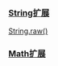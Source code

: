 ### [String扩展](https://developer.mozilla.org/zh-CN/docs/Web/JavaScript/Reference/Global_Objects/String)  
[String.raw()](https://developer.mozilla.org/zh-CN/docs/Web/JavaScript/Reference/Global_Objects/String/raw)  

### [Math扩展](https://developer.mozilla.org/zh-CN/docs/Web/JavaScript/Reference/Global_Objects/Math)
